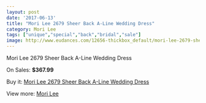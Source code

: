 ```yaml
---
layout: post
date: '2017-06-13'
title: "Mori Lee 2679 Sheer Back A-Line Wedding Dress"
category: Mori Lee
tags: ["unique","special","back","bridal","sale"]
image: http://www.eudances.com/12656-thickbox_default/mori-lee-2679-sheer-back-a-line-wedding-dress.jpg
---
```

Mori Lee 2679 Sheer Back A-Line Wedding Dress

On Sales: **$367.99**
<a href="https://www.eudances.com/en/mori-lee/3891-mori-lee-2679-sheer-back-a-line-wedding-dress.html"><amp-img layout="responsive" width="600" height="600" src="//www.eudances.com/12656-thickbox_default/mori-lee-2679-sheer-back-a-line-wedding-dress.jpg" alt="Mori Lee 2679 Sheer Back A-Line Wedding Dress 0" /></a>
<a href="https://www.eudances.com/en/mori-lee/3891-mori-lee-2679-sheer-back-a-line-wedding-dress.html"><amp-img layout="responsive" width="600" height="600" src="//www.eudances.com/12661-thickbox_default/mori-lee-2679-sheer-back-a-line-wedding-dress.jpg" alt="Mori Lee 2679 Sheer Back A-Line Wedding Dress 1" /></a>
<a href="https://www.eudances.com/en/mori-lee/3891-mori-lee-2679-sheer-back-a-line-wedding-dress.html"><amp-img layout="responsive" width="600" height="600" src="//www.eudances.com/12660-thickbox_default/mori-lee-2679-sheer-back-a-line-wedding-dress.jpg" alt="Mori Lee 2679 Sheer Back A-Line Wedding Dress 2" /></a>
<a href="https://www.eudances.com/en/mori-lee/3891-mori-lee-2679-sheer-back-a-line-wedding-dress.html"><amp-img layout="responsive" width="600" height="600" src="//www.eudances.com/12659-thickbox_default/mori-lee-2679-sheer-back-a-line-wedding-dress.jpg" alt="Mori Lee 2679 Sheer Back A-Line Wedding Dress 3" /></a>
<a href="https://www.eudances.com/en/mori-lee/3891-mori-lee-2679-sheer-back-a-line-wedding-dress.html"><amp-img layout="responsive" width="600" height="600" src="//www.eudances.com/12658-thickbox_default/mori-lee-2679-sheer-back-a-line-wedding-dress.jpg" alt="Mori Lee 2679 Sheer Back A-Line Wedding Dress 4" /></a>
<a href="https://www.eudances.com/en/mori-lee/3891-mori-lee-2679-sheer-back-a-line-wedding-dress.html"><amp-img layout="responsive" width="600" height="600" src="//www.eudances.com/12657-thickbox_default/mori-lee-2679-sheer-back-a-line-wedding-dress.jpg" alt="Mori Lee 2679 Sheer Back A-Line Wedding Dress 5" /></a>

Buy it: [Mori Lee 2679 Sheer Back A-Line Wedding Dress](https://www.eudances.com/en/mori-lee/3891-mori-lee-2679-sheer-back-a-line-wedding-dress.html "Mori Lee 2679 Sheer Back A-Line Wedding Dress")

View more: [Mori Lee](https://www.eudances.com/en/9-mori-lee "Mori Lee")